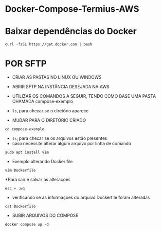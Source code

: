 # Docker-Compose-Termius-AWS

# Baixar dependências do Docker

```
curl -fsSL https://get.docker.com | bash
```

# POR SFTP

* CRIAR AS PASTAS NO LINUX OU WINDOWS
* ABRIR SFTP NA INSTÂNCIA DESEJADA NA AWS
* UTILIZAR OS COMANDOS A SEGUIR, TENDO COMO BASE UMA PASTA CHAMADA compose-exemplo

* ``` ls ```, para checar se o diretório aparece

* MUDAR PARA O DIRETÓRIO CRIADO

```
cd compose-exemplo
```
* ``` ls ```, para checar se os arquivos estão presentes
* caso necessite alterar algum arquivo por linha de comando
```
sudo apt install vim
```

* Exemplo alterando Docker file

```
vim Dockerfile
```

*Para sair e salvar as alterações

```
esc + :wq
```

* verificando se as informações do arquivo Dockerfile foram alteradas
  
```
cat Dockerfile
```

* SUBIR ARQUIVOS DO COMPOSE
  
```
docker compose up -d
```
